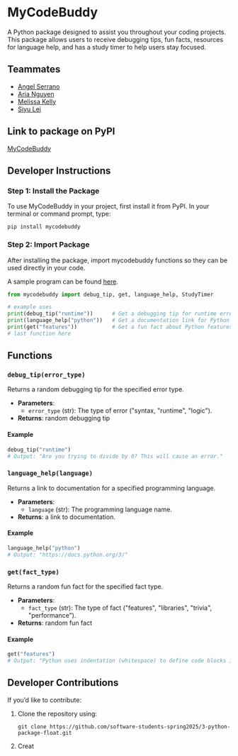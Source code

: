 # MyCodeBuddy

A Python package designed to assist you throughout your coding projects. This package allows users to receive debugging tips, fun facts, resources for language help, and has a study timer to help users stay focused.

## Teammates

- [Angel Serrano](https://github.com/a-ngels)
- [Aria Nguyen](https://github.com/ariangn)
- [Melissa Kelly](https://github.com/melissalkelly)
- [Siyu Lei](https://github.com/em815)

## Link to package on PyPI
[MyCodeBuddy](https://pypi.org/)

## Developer Instructions

### Step 1: Install the Package
To use MyCodeBuddy in your project, first install it from PyPI. In your terminal or command prompt, type:
```
pip install mycodebuddy
```

### Step 2: Import Package
After installing the package, import mycodebuddy functions so they can be used directly in your code.

A sample program can be found [here](https://github.com/software-students-spring2025/3-python-package-float/blob/main/src/mycodebuddyproject/example.py).

```python
from mycodebuddy import debug_tip, get, language_help, StudyTimer

# example uses
print(debug_tip("runtime"))      # Get a debugging tip for runtime errors
print(language_help("python"))   # Get a documentation link for Python
print(get("features"))           # Get a fun fact about Python features
# last function here
```

## Functions

### `debug_tip(error_type)`
Returns a random debugging tip for the specified error type.
- **Parameters**:
   - `error_type` (str): The type of error ("syntax, "runtime", "logic").
- **Returns**: random debugging tip

#### Example
```python
debug_tip("runtime")
# Output: "Are you trying to divide by 0? This will cause an error."
```

### `language_help(language)`
Returns a link to documentation for a specified programming language.
- **Parameters**:
   - `language` (str): The programming language name.
- **Returns**: a link to documentation.

#### Example
```python
language_help("python")
# Output: "https://docs.python.org/3/"
```

### `get(fact_type)`
Returns a random fun fact for the specified fact type.
- **Parameters**:
   - `fact_type` (str): The type of fact ("features", "libraries", "trivia", "performance").
- **Returns**: random fun fact

#### Example 
```python
get("features")
# Output: "Python uses indentation (whitespace) to define code blocks instead of braces {}."
```

## Developer Contributions

If you’d like to contribute:

1. Clone the repository using:
   ```
   git clone https://github.com/software-students-spring2025/3-python-package-float.git
   ```
2. Creat

